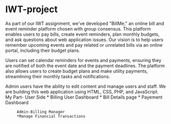 # IWT-project
As part of our IWT assignment, we've developed "BillMe," an online bill and event reminder platform chosen with group consensus. This platform enables users to pay bills, create event reminders, plan monthly budgets, and ask questions about web application issues. Our vision is to help users remember upcoming events and pay related or unrelated bills via an online portal, including their budget plans.

Users can set calendar reminders for events and payments, ensuring they are notified of both the event date and the payment deadlines. The platform also allows users to create budget plans and make utility payments, streamlining their monthly tasks and notifications.

Admin users have the ability to edit content and manage users and staff. We are building this web application using HTML, CSS, PHP, and JavaScript.
My Part- User Side
         * Billing User Dashboard
         * Bill Details page
         * Payement Dashboard

         Admin-Billing Manager
         *Manage Financial Transactions
         
      
